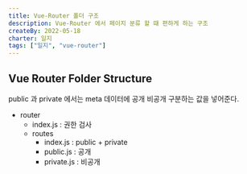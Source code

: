 ```yaml
---
title: Vue-Router 폴더 구조
description: Vue-Router 에서 페이지 분류 할 떄 편하게 하는 구조
createBy: 2022-05-18
charter: 일지
tags: ["일지", "vue-router"]
---
```


## Vue Router Folder Structure

public 과 private 에서는 meta 데이터에 공개 비공개 구분하는 값을 넣어준다.

-   router
    -   index.js : 권한 검사
    -   routes
        -   index.js : public + private
        -   public.js : 공개
        -   private.js : 비공개
